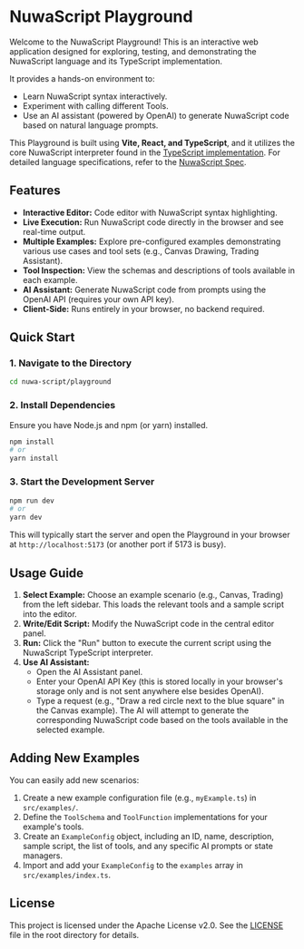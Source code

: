 # NuwaScript Playground

Welcome to the NuwaScript Playground! This is an interactive web application designed for exploring, testing, and demonstrating the NuwaScript language and its TypeScript implementation.

It provides a hands-on environment to:

*   Learn NuwaScript syntax interactively.
*   Experiment with calling different Tools.
*   Use an AI assistant (powered by OpenAI) to generate NuwaScript code based on natural language prompts.

This Playground is built using **Vite, React, and TypeScript**, and it utilizes the core NuwaScript interpreter found in the [TypeScript implementation](../implementations/typescript/). For detailed language specifications, refer to the [NuwaScript Spec](../spec/).

## Features

*   **Interactive Editor:** Code editor with NuwaScript syntax highlighting.
*   **Live Execution:** Run NuwaScript code directly in the browser and see real-time output.
*   **Multiple Examples:** Explore pre-configured examples demonstrating various use cases and tool sets (e.g., Canvas Drawing, Trading Assistant).
*   **Tool Inspection:** View the schemas and descriptions of tools available in each example.
*   **AI Assistant:** Generate NuwaScript code from prompts using the OpenAI API (requires your own API key).
*   **Client-Side:** Runs entirely in your browser, no backend required.

## Quick Start

### 1. Navigate to the Directory

```bash
cd nuwa-script/playground
```

### 2. Install Dependencies

Ensure you have Node.js and npm (or yarn) installed.

```bash
npm install
# or
yarn install
```

### 3. Start the Development Server

```bash
npm run dev
# or
yarn dev
```

This will typically start the server and open the Playground in your browser at `http://localhost:5173` (or another port if 5173 is busy).

## Usage Guide

1.  **Select Example:** Choose an example scenario (e.g., Canvas, Trading) from the left sidebar. This loads the relevant tools and a sample script into the editor.
2.  **Write/Edit Script:** Modify the NuwaScript code in the central editor panel.
3.  **Run:** Click the "Run" button to execute the current script using the NuwaScript TypeScript interpreter.
4.  **Use AI Assistant:**
    *   Open the AI Assistant panel.
    *   Enter your OpenAI API Key (this is stored locally in your browser's storage only and is not sent anywhere else besides OpenAI).
    *   Type a request (e.g., "Draw a red circle next to the blue square" in the Canvas example). The AI will attempt to generate the corresponding NuwaScript code based on the tools available in the selected example.

## Adding New Examples

You can easily add new scenarios:

1.  Create a new example configuration file (e.g., `myExample.ts`) in `src/examples/`.
2.  Define the `ToolSchema` and `ToolFunction` implementations for your example's tools.
3.  Create an `ExampleConfig` object, including an ID, name, description, sample script, the list of tools, and any specific AI prompts or state managers.
4.  Import and add your `ExampleConfig` to the `examples` array in `src/examples/index.ts`.

## License

This project is licensed under the Apache License v2.0. See the [LICENSE](../../LICENSE) file in the root directory for details.

